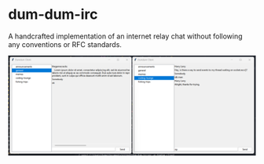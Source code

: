 # dum-dum-irc

A handcrafted implementation of an internet relay chat without following
any conventions or RFC standards.

![Two client windows side-by-side](/docs/images/demo.png)
